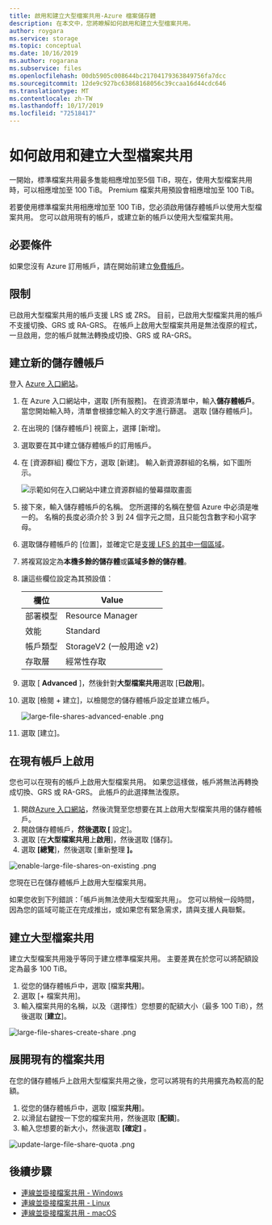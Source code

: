 ```yaml
---
title: 啟用和建立大型檔案共用-Azure 檔案儲存體
description: 在本文中，您將瞭解如何啟用和建立大型檔案共用。
author: roygara
ms.service: storage
ms.topic: conceptual
ms.date: 10/16/2019
ms.author: rogarana
ms.subservice: files
ms.openlocfilehash: 00db5905c008644bc21704179363849756fa7dcc
ms.sourcegitcommit: 12de9c927bc63868168056c39ccaa16d44cdc646
ms.translationtype: MT
ms.contentlocale: zh-TW
ms.lasthandoff: 10/17/2019
ms.locfileid: "72518417"
---
```

# <a name="how-to-enable-and-create-large-file-shares"></a>如何啟用和建立大型檔案共用

一開始，標準檔案共用最多隻能相應增加至5個 TiB，現在，使用大型檔案共用時，可以相應增加至 100 TiB。 Premium 檔案共用預設會相應增加至 100 TiB。 

若要使用標準檔案共用相應增加至 100 TiB，您必須啟用儲存體帳戶以使用大型檔案共用。 您可以啟用現有的帳戶，或建立新的帳戶以使用大型檔案共用。

## <a name="prerequisites"></a>必要條件

如果您沒有 Azure 訂用帳戶，請在開始前建立[免費帳戶](https://azure.microsoft.com/free/)。

## <a name="restrictions"></a>限制

已啟用大型檔案共用的帳戶支援 LRS 或 ZRS。 目前，已啟用大型檔案共用的帳戶不支援切換、GRS 或 RA-GRS。 在帳戶上啟用大型檔案共用是無法復原的程式，一旦啟用，您的帳戶就無法轉換成切換、GRS 或 RA-GRS。

## <a name="create-a-new-storage-account"></a>建立新的儲存體帳戶

登入 [Azure 入口網站](https://portal.azure.com)。

1. 在 Azure 入口網站中，選取 [所有服務]。 在資源清單中，輸入**儲存體帳戶**。 當您開始輸入時，清單會根據您輸入的文字進行篩選。 選取 [儲存體帳戶]。
1. 在出現的 [儲存體帳戶] 視窗上，選擇 [新增]。
1. 選取要在其中建立儲存體帳戶的訂用帳戶。
1. 在 [資源群組] 欄位下方，選取 [新建]。 輸入新資源群組的名稱，如下圖所示。

    ![示範如何在入口網站中建立資源群組的螢幕擷取畫面](media/storage-files-how-to-create-large-file-share/create-large-file-share.png)

1. 接下來，輸入儲存體帳戶的名稱。 您所選擇的名稱在整個 Azure 中必須是唯一的。 名稱的長度必須介於 3 到 24 個字元之間，且只能包含數字和小寫字母。
1. 選取儲存體帳戶的 [位置]，並確定它是[支援 LFS 的其中一個區域](storage-files-planning.md#regional-availability)。
1. 將複寫設定為**本機多餘的儲存體**或**區域多餘的儲存體**。
1. 讓這些欄位設定為其預設值：

   |欄位  |Value  |
   |---------|---------|
   |部署模型     |Resource Manager         |
   |效能     |Standard         |
   |帳戶類型     |StorageV2 (一般用途 v2)         |
   |存取層     |經常性存取         |

1. 選取 [ **Advanced** ]，然後針對**大型檔案共用**選取 [**已啟用**]。
1. 選取 [檢閱 + 建立]，以檢閱您的儲存體帳戶設定並建立帳戶。

    ![large-file-shares-advanced-enable .png](media/storage-files-how-to-create-large-file-share/large-file-shares-advanced-enable.png)

1. 選取 [建立]。

## <a name="enable-on-existing-account"></a>在現有帳戶上啟用

您也可以在現有的帳戶上啟用大型檔案共用。 如果您這樣做，帳戶將無法再轉換成切換、GRS 或 RA-GRS。 此帳戶的此選擇無法復原。

1. 開啟[Azure 入口網站](https://portal.azure.com)，然後流覽至您想要在其上啟用大型檔案共用的儲存體帳戶。
1. 開啟儲存體帳戶，**然後選取 [** 設定]。
1. 選取 [在**大型檔案共用**上**啟用**]，然後選取 [儲存]。
1. 選取 **[總覽**]，然後選取 [重新整理 **]。**

![enable-large-file-shares-on-existing .png](media/storage-files-how-to-create-large-file-share/enable-large-file-shares-on-existing.png)

您現在已在儲存體帳戶上啟用大型檔案共用。

如果您收到下列錯誤：「帳戶尚無法使用大型檔案共用」。 您可以稍候一段時間，因為您的區域可能正在完成推出，或如果您有緊急需求，請與支援人員聯繫。

## <a name="create-a-large-file-share"></a>建立大型檔案共用

建立大型檔案共用幾乎等同于建立標準檔案共用。 主要差異在於您可以將配額設定為最多 100 TiB。

1. 從您的儲存體帳戶中，選取 [檔案**共用**]。
1. 選取 [+ 檔案共用]。
1. 輸入檔案共用的名稱，以及（選擇性）您想要的配額大小（最多 100 TiB），然後選取 [**建立**]。 

![large-file-shares-create-share .png](media/storage-files-how-to-create-large-file-share/large-file-shares-create-share.png)

## <a name="expand-existing-file-shares"></a>展開現有的檔案共用

在您的儲存體帳戶上啟用大型檔案共用之後，您可以將現有的共用擴充為較高的配額。

1. 從您的儲存體帳戶中，選取 [檔案**共用**]。
1. 以滑鼠右鍵按一下您的檔案共用，然後選取 [**配額**]。
1. 輸入您想要的新大小，然後選取 **[確定]** 。

![update-large-file-share-quota .png](media/storage-files-how-to-create-large-file-share/update-large-file-share-quota.png)

## <a name="next-steps"></a>後續步驟

* [連線並掛接檔案共用 - Windows](storage-how-to-use-files-windows.md)
* [連線並掛接檔案共用 - Linux](../storage-how-to-use-files-linux.md)
* [連線並掛接檔案共用 - macOS](storage-how-to-use-files-mac.md)